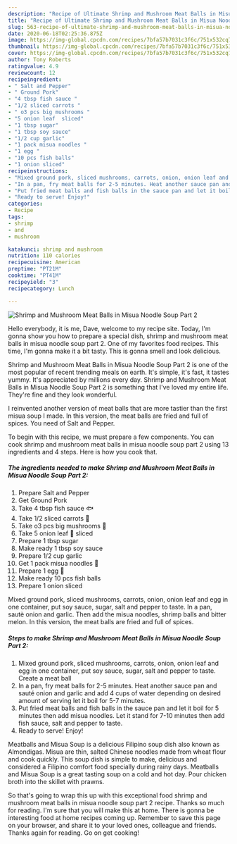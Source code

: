 ```yaml
---
description: "Recipe of Ultimate Shrimp and Mushroom Meat Balls in Misua Noodle Soup Part 2"
title: "Recipe of Ultimate Shrimp and Mushroom Meat Balls in Misua Noodle Soup Part 2"
slug: 563-recipe-of-ultimate-shrimp-and-mushroom-meat-balls-in-misua-noodle-soup-part-2
date: 2020-06-18T02:25:36.875Z
image: https://img-global.cpcdn.com/recipes/7bfa57b7031c3f6c/751x532cq70/shrimp-and-mushroom-meat-balls-in-misua-noodle-soup-part-2-recipe-main-photo.jpg
thumbnail: https://img-global.cpcdn.com/recipes/7bfa57b7031c3f6c/751x532cq70/shrimp-and-mushroom-meat-balls-in-misua-noodle-soup-part-2-recipe-main-photo.jpg
cover: https://img-global.cpcdn.com/recipes/7bfa57b7031c3f6c/751x532cq70/shrimp-and-mushroom-meat-balls-in-misua-noodle-soup-part-2-recipe-main-photo.jpg
author: Tony Roberts
ratingvalue: 4.9
reviewcount: 12
recipeingredient:
- " Salt and Pepper"
- " Ground Pork"
- "4 tbsp fish sauce "
- "1/2 sliced carrots "
- " o3 pcs big mushrooms "
- "5 onion leaf  sliced"
- "1 tbsp sugar"
- "1 tbsp soy sauce"
- "1/2 cup garlic"
- "1 pack misua noodles "
- "1 egg "
- "10 pcs fish balls"
- "1 onion sliced"
recipeinstructions:
- "Mixed ground pork, sliced mushrooms, carrots, onion, onion leaf and egg in one container, put soy sauce, sugar, salt and pepper to taste. Create a meat ball"
- "In a pan, fry meat balls for 2-5 minutes. Heat another sauce pan and sauté onion and garlic and add 4 cups of water depending on desired amount of serving let it boil for 5-7 minutes."
- "Put fried meat balls and fish balls in the sauce pan and let it boil for 5 minutes then add misua noodles. Let it stand for 7-10 minutes then add fish sauce, salt and pepper to taste."
- "Ready to serve! Enjoy!"
categories:
- Recipe
tags:
- shrimp
- and
- mushroom

katakunci: shrimp and mushroom 
nutrition: 110 calories
recipecuisine: American
preptime: "PT21M"
cooktime: "PT41M"
recipeyield: "3"
recipecategory: Lunch

---
```



![Shrimp and Mushroom Meat Balls in Misua Noodle Soup Part 2](https://img-global.cpcdn.com/recipes/7bfa57b7031c3f6c/751x532cq70/shrimp-and-mushroom-meat-balls-in-misua-noodle-soup-part-2-recipe-main-photo.jpg)

Hello everybody, it is me, Dave, welcome to my recipe site. Today, I'm gonna show you how to prepare a special dish, shrimp and mushroom meat balls in misua noodle soup part 2. One of my favorites food recipes. This time, I'm gonna make it a bit tasty. This is gonna smell and look delicious.

Shrimp and Mushroom Meat Balls in Misua Noodle Soup Part 2 is one of the most popular of recent trending meals on earth. It's simple, it's fast, it tastes yummy. It's appreciated by millions every day. Shrimp and Mushroom Meat Balls in Misua Noodle Soup Part 2 is something that I've loved my entire life. They're fine and they look wonderful.

I reinvented another version of meat balls that are more tastier than the first misua soup I made. In this version, the meat balls are fried and full of spices. You need of Salt and Pepper.


To begin with this recipe, we must prepare a few components. You can cook shrimp and mushroom meat balls in misua noodle soup part 2 using 13 ingredients and 4 steps. Here is how you cook that.

<!--inarticleads1-->

##### The ingredients needed to make Shrimp and Mushroom Meat Balls in Misua Noodle Soup Part 2:

1. Prepare  Salt and Pepper
1. Get  Ground Pork
1. Take 4 tbsp fish sauce 🐟
1. Take 1/2 sliced carrots 🥕
1. Take  o3 pcs big mushrooms 🍄
1. Take 5 onion leaf 🍃 sliced
1. Prepare 1 tbsp sugar
1. Make ready 1 tbsp soy sauce
1. Prepare 1/2 cup garlic
1. Get 1 pack misua noodles 🍜
1. Prepare 1 egg 🥚
1. Make ready 10 pcs fish balls
1. Prepare 1 onion sliced


Mixed ground pork, sliced mushrooms, carrots, onion, onion leaf and egg in one container, put soy sauce, sugar, salt and pepper to taste. In a pan, sautè onion and garlic. Then add the misua noodles, shrimp balls and bitter melon. In this version, the meat balls are fried and full of spices. 

<!--inarticleads2-->

##### Steps to make Shrimp and Mushroom Meat Balls in Misua Noodle Soup Part 2:

1. Mixed ground pork, sliced mushrooms, carrots, onion, onion leaf and egg in one container, put soy sauce, sugar, salt and pepper to taste. Create a meat ball
1. In a pan, fry meat balls for 2-5 minutes. Heat another sauce pan and sauté onion and garlic and add 4 cups of water depending on desired amount of serving let it boil for 5-7 minutes.
1. Put fried meat balls and fish balls in the sauce pan and let it boil for 5 minutes then add misua noodles. Let it stand for 7-10 minutes then add fish sauce, salt and pepper to taste.
1. Ready to serve! Enjoy!


Meatballs and Misua Soup is a delicious Filipino soup dish also known as Almondigas. Misua are thin, salted Chinese noodles made from wheat flour and cook quickly. This soup dish is simple to make, delicious and considered a Filipino comfort food specially during rainy days. Meatballs and Misua Soup is a great tasting soup on a cold and hot day. Pour chicken broth into the skillet with prawns. 

So that's going to wrap this up with this exceptional food shrimp and mushroom meat balls in misua noodle soup part 2 recipe. Thanks so much for reading. I'm sure that you will make this at home. There is gonna be interesting food at home recipes coming up. Remember to save this page on your browser, and share it to your loved ones, colleague and friends. Thanks again for reading. Go on get cooking!
